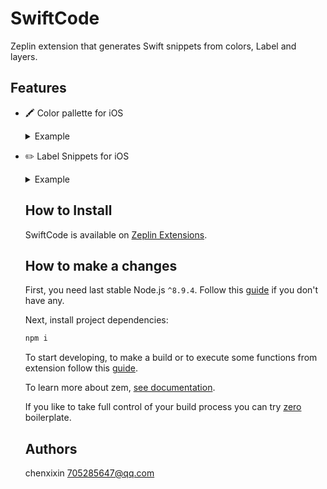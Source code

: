 # SwiftCode

Zeplin extension that generates Swift snippets from colors, Label and layers.
## Features

- 🖍 Color pallette for iOS

  <details><summary>Example</summary>

  ```swift
  import UIKit

  extension UIColor {

       public class var black: UIColor {
              return UIColor(hex: "0x000000")
  }
  ```
  </details>
 - ✏️ Label Snippets for iOS
  
   <details><summary>Example</summary>
  
    ```swift
    
    ```
  
    </details>
    
    ## How to Install
    
    SwiftCode is available on [Zeplin Extensions](https://extensions.zeplin.io).
    
    ## How to make a changes
    
    First, you need last stable Node.js `^8.9.4`. Follow this [guide](https://github.com/creationix/nvm/blob/master/README.md#installation) if you don't have any.
    
    Next, install project dependencies:
    
    ```bash
    npm i
    ```
    
    To start developing, to make a build or to execute some functions from extension follow this [guide](https://github.com/zeplin/zem#scripts).
    
    To learn more about zem, [see documentation](https://github.com/zeplin/zem).
    
    If you like to take full control of your build process you can try [zero](https://github.com/baybara-pavel/zero) boilerplate.
    
    ## Authors
    
    chenxixin 705285647@qq.com
 
